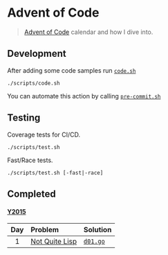 Advent of Code
==============

> [Advent of Code](https://adventofcode.com/) calendar and how I dive into.

Development
-----------

After adding some code samples run [`code.sh`](./scripts/code.sh)

```shell
./scripts/code.sh
```

You can automate this action by calling [`pre-commit.sh`](./scripts/pre-commit.sh)

Testing
-------

Coverage tests for CI/CD.

```shell
./scripts/test.sh
```

Fast/Race tests.

```shell
./scripts/test.sh [-fast|-race]
```

Completed
---------

#### [Y2015](https://adventofcode.com/2015/)

| Day | Problem                                               | Solution                            |
|:---:|:------------------------------------------------------|:------------------------------------|
|  1  | [Not Quite Lisp](https://adventofcode.com/2015/day/1) | [`d01.go`](./internal/y2015/d01.go) |

